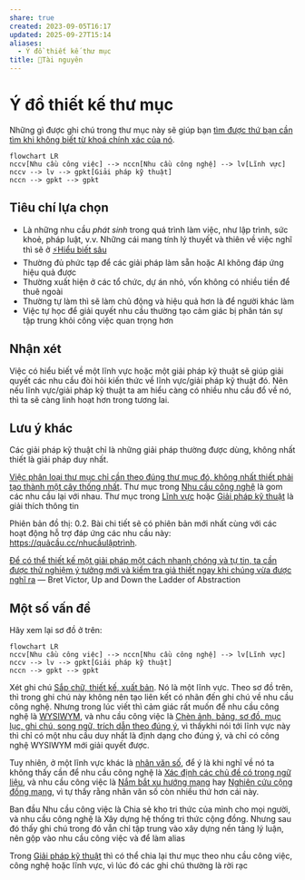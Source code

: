 ```yaml
---
share: true
created: 2023-09-05T16:17
updated: 2025-09-27T15:14
aliases:
  - Ý đồ thiết kế thư mục
title: 📜Tài nguyên
---
```

# Ý đồ thiết kế thư mục
Những gì được ghi chú trong thư mục này sẽ giúp bạn [tìm được thứ bạn cần tìm khi không biết từ khoá chính xác của nó](./L%C3%A0m%20sao%20%C4%91%E1%BB%83%20t%C3%ACm%20%C4%91%C6%B0%E1%BB%A3c%20th%E1%BB%A9%20c%E1%BA%A7n%20t%C3%ACm%20khi%20kh%C3%B4ng%20bi%E1%BA%BFt%20t%E1%BB%AB%20kho%C3%A1%20ch%C3%ADnh%20x%C3%A1c%20c%E1%BB%A7a%20n%C3%B3.md).

```mermaid
flowchart LR
nccv[Nhu cầu công việc] --> nccn[Nhu cầu công nghệ] --> lv[Lĩnh vực] 
nccv --> lv --> gpkt[Giải pháp kỹ thuật] 
nccn --> gpkt --> gpkt
```

## Tiêu chí lựa chọn
- Là những nhu cầu *phát sinh* trong quá trình làm việc, như lập trình, sức khoẻ, pháp luật, v.v. Những cái mang tính lý thuyết và thiên về việc nghĩ thì sẽ ở [⚡Hiểu biết sâu](../%E2%9A%A1Hi%E1%BB%83u%20bi%E1%BA%BFt%20s%C3%A2u/index.md)
- Thường đủ phức tạp để các giải pháp làm sẵn hoặc AI không đáp ứng hiệu quả được 
- Thường xuất hiện ở các tổ chức, dự án nhỏ, vốn không có nhiều tiền để thuê ngoài
- Thường tự làm thì sẽ làm chủ động và hiệu quả hơn là để người khác làm
- Việc tự học để giải quyết nhu cầu thường tạo cảm giác bị phân tán sự tập trung khỏi công việc quan trọng hơn

## Nhận xét
Việc có hiểu biết về một lĩnh vực hoặc một giải pháp kỹ thuật sẽ giúp giải quyết các nhu cầu đòi hỏi kiến thức về lĩnh vực/giải pháp kỹ thuật đó. Nên nếu lĩnh vực/giải pháp kỹ thuật ta am hiểu càng có nhiều nhu cầu đổ về nó, thì ta sẽ càng linh hoạt hơn trong tương lai. 

## Lưu ý khác
Các giải pháp kỹ thuật chỉ là những giải pháp thường được dùng, không nhất thiết là giải pháp duy nhất.

[Việc phân loại thư mục chỉ cần theo đúng thư mục đó, không nhất thiết phải tạo thành một cây thống nhất](./L%C4%A9nh%20v%E1%BB%B1c/H%E1%BB%87%20th%E1%BB%91ng%20th%C3%B4ng%20tin/Vi%E1%BB%87c%20ph%C3%A2n%20lo%E1%BA%A1i%20th%C6%B0%20m%E1%BB%A5c%20ch%E1%BB%89%20c%E1%BA%A7n%20theo%20%C4%91%C3%BAng%20th%C6%B0%20m%E1%BB%A5c%20%C4%91%C3%B3,%20kh%C3%B4ng%20nh%E1%BA%A5t%20thi%E1%BA%BFt%20ph%E1%BA%A3i%20t%E1%BA%A1o%20th%C3%A0nh%20m%E1%BB%99t%20c%C3%A2y%20th%E1%BB%91ng%20nh%E1%BA%A5t.md). Thư mục trong [Nhu cầu công nghệ](./Nhu%20c%E1%BA%A7u%20c%C3%B4ng%20ngh%E1%BB%87/index.md) là gom các nhu cầu lại với nhau. Thư mục trong [Lĩnh vực](./L%C4%A9nh%20v%E1%BB%B1c/index.md) hoặc [Giải pháp kỹ thuật](./Gi%E1%BA%A3i%20ph%C3%A1p%20k%E1%BB%B9%20thu%E1%BA%ADt/index.md) là giải thích thông tin

Phiên bản đồ thị: 0.2. Bài chi tiết sẽ có phiên bản mới nhất cùng với các hoạt động hỗ trợ đáp ứng các nhu cầu này: https://quảcầu.cc/nhucầulậptrình.

[Để có thể thiết kế một giải pháp một cách nhanh chóng và tự tin, ta cần được thử nghiệm ý tưởng mới và kiểm tra giả thiết ngay khi chúng vừa được nghĩ ra](../%E2%9A%A1Hi%E1%BB%83u%20bi%E1%BA%BFt%20s%C3%A2u/Qu%E1%BA%A3n%20l%C3%BD%20d%E1%BB%B1%20%C3%A1n,%20ph%C3%A1t%20tri%E1%BB%83n%20s%E1%BA%A3n%20ph%E1%BA%A9m,%20x%C3%A2y%20d%E1%BB%B1ng%20t%E1%BB%95%20ch%E1%BB%A9c/Ph%C3%A1t%20tri%E1%BB%83n%20s%E1%BA%A3n%20ph%E1%BA%A9m/Ki%E1%BB%83m%20%C4%91%E1%BB%8Bnh%20gi%E1%BA%A3%20thuy%E1%BA%BFt/%C4%90%E1%BB%83%20c%C3%B3%20th%E1%BB%83%20thi%E1%BA%BFt%20k%E1%BA%BF%20m%E1%BB%99t%20gi%E1%BA%A3i%20ph%C3%A1p%20m%E1%BB%99t%20c%C3%A1ch%20nhanh%20ch%C3%B3ng%20v%C3%A0%20t%E1%BB%B1%20tin,%20ta%20c%E1%BA%A7n%20%C4%91%C6%B0%E1%BB%A3c%20th%E1%BB%AD%20nghi%E1%BB%87m%20%C3%BD%20t%C6%B0%E1%BB%9Fng%20m%E1%BB%9Bi%20v%C3%A0%20ki%E1%BB%83m%20tra%20gi%E1%BA%A3%20thi%E1%BA%BFt%20ngay%20khi%20ch%C3%BAng%20v%E1%BB%ABa%20%C4%91%C6%B0%E1%BB%A3c%20ngh%C4%A9%20ra.md) — Bret Victor, Up and Down the Ladder of Abstraction

## Một số vấn đề
Hãy xem lại sơ đồ ở trên:
```mermaid
flowchart LR
nccv[Nhu cầu công việc] --> nccn[Nhu cầu công nghệ] --> lv[Lĩnh vực] 
nccv --> lv --> gpkt[Giải pháp kỹ thuật] 
nccn --> gpkt --> gpkt
```

Xét ghi chú [Sắp chữ, thiết kế, xuất bản](./L%C4%A9nh%20v%E1%BB%B1c/S%E1%BA%AFp%20ch%E1%BB%AF,%20thi%E1%BA%BFt%20k%E1%BA%BF,%20xu%E1%BA%A5t%20b%E1%BA%A3n.md). Nó là một lĩnh vực. Theo sơ đồ trên, thì trong ghi chú này không nên tạo liên kết có nhãn đến ghi chú về nhu cầu công nghệ. Nhưng trong lúc viết thì cảm giác rất muốn để nhu cầu công nghệ là [WYSIWYM](./Nhu%20c%E1%BA%A7u%20c%C3%B4ng%20ngh%E1%BB%87/Vi%E1%BA%BFt%20v%C3%A0%20qu%E1%BA%A3n%20l%C3%BD%20n%E1%BB%99i%20dung,%20ghi%20ch%C3%BA,%20t%C3%A0i%20li%E1%BB%87u/WYSIWYM.md), và nhu cầu công việc là [Chèn ảnh, bảng, sơ đồ, mục lục, ghi chú, song ngữ, trích dẫn theo đúng ý](./Nhu%20c%E1%BA%A7u%20c%C3%B4ng%20vi%E1%BB%87c/Vi%E1%BA%BFt%20v%C3%A0%20chia%20s%E1%BA%BB%20tri%20th%E1%BB%A9c/Ch%C3%A8n%20%E1%BA%A3nh,%20b%E1%BA%A3ng,%20s%C6%A1%20%C4%91%E1%BB%93,%20m%E1%BB%A5c%20l%E1%BB%A5c,%20ghi%20ch%C3%BA,%20song%20ng%E1%BB%AF,%20tr%C3%ADch%20d%E1%BA%ABn%20theo%20%C4%91%C3%BAng%20%C3%BD.md), vì thấykhi nói tới lĩnh vực này thì chỉ có một nhu cầu duy nhất là định dạng cho đúng ý, và chỉ có công nghệ WYSIWYM mới giải quyết được.

Tuy nhiên, ở một lĩnh vực khác là [nhân văn số](./L%C4%A9nh%20v%E1%BB%B1c/Khoa%20h%E1%BB%8Dc%20d%E1%BB%AF%20li%E1%BB%87u/Ph%C3%A2n%20t%C3%ADch%20xu%20h%C6%B0%E1%BB%9Bng,%20x%E1%BB%AD%20l%C3%BD%20ng%C3%B4n%20ng%E1%BB%AF%20t%E1%BB%B1%20nhi%C3%AAn/M%C3%B4%20h%C3%ACnh%20ch%E1%BB%A7%20%C4%91%E1%BB%81.%20Nh%C3%A2n%20v%C4%83n%20s%E1%BB%91/Nh%C3%A2n%20v%C4%83n%20s%E1%BB%91.md), để ý là khi nghĩ về nó ta không thấy cần để nhu cầu công nghệ là [Xác định các chủ đề có trong ngữ liệu](./Nhu%20c%E1%BA%A7u%20c%C3%B4ng%20ngh%E1%BB%87/X%C3%A1c%20%C4%91%E1%BB%8Bnh%20m%E1%BA%ABu%20h%C3%ACnh/X%C3%A1c%20%C4%91%E1%BB%8Bnh%20c%C3%A1c%20ch%E1%BB%A7%20%C4%91%E1%BB%81%20c%C3%B3%20trong%20ng%E1%BB%AF%20li%E1%BB%87u.md), và nhu cầu công việc là [Nắm bắt xu hướng mạng](./Nhu%20c%E1%BA%A7u%20c%C3%B4ng%20vi%E1%BB%87c/Nghi%C3%AAn%20c%E1%BB%A9u/Thu%20th%E1%BA%ADp%20d%E1%BB%AF%20li%E1%BB%87u/N%E1%BA%AFm%20b%E1%BA%AFt%20xu%20h%C6%B0%E1%BB%9Bng%20m%E1%BA%A1ng.md) hay [Nghiên cứu cộng đồng mạng](./Nhu%20c%E1%BA%A7u%20c%C3%B4ng%20vi%E1%BB%87c/Nghi%C3%AAn%20c%E1%BB%A9u/Nghi%C3%AAn%20c%E1%BB%A9u%20c%E1%BB%99ng%20%C4%91%E1%BB%93ng%20m%E1%BA%A1ng.md), vì tự thấy rằng nhân văn số còn nhiều thứ hơn cái này.

Ban đầu Nhu cầu công việc là Chia sẻ kho tri thức của mình cho mọi người, và nhu cầu công nghệ là Xây dựng hệ thống tri thức cộng đồng. Nhưng sau đó thấy ghi chú trong đó vẫn chỉ tập trung vào xây dựng nền tảng lý luận, nên gộp vào nhu cầu công việc và để làm alias


Trong [Giải pháp kỹ thuật](./Gi%E1%BA%A3i%20ph%C3%A1p%20k%E1%BB%B9%20thu%E1%BA%ADt/index.md) thì có thể chia lại thư mục theo nhu cầu công việc, công nghệ hoặc lĩnh vực, vì lúc đó các ghi chú thường là rời rạc